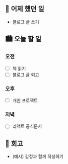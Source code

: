 ## 🌃 어제 했던 일

- 블로그 글 쓰기

## 🏙️ 오늘 할 일

### 오전

- [ ] 책 읽기
- [ ] 블로그 글 퇴고

### 오후

- [ ] 개인 프로젝트

### 저녁
- [ ] 리액트 공식문서

## 🌆 회고
- (예시) 감정과 함께 작성하기